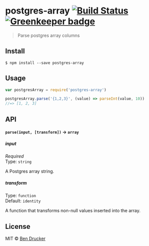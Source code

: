 # postgres-array [![Build Status](https://travis-ci.org/bendrucker/postgres-array.svg?branch=master)](https://travis-ci.org/bendrucker/postgres-array) [![Greenkeeper badge](https://badges.greenkeeper.io/bendrucker/postgres-array.svg)](https://greenkeeper.io/)

> Parse postgres array columns


## Install

```
$ npm install --save postgres-array
```


## Usage

```js
var postgresArray = require('postgres-array')

postgresArray.parse('{1,2,3}', (value) => parseInt(value, 10))
//=> [1, 2, 3]
```

## API

#### `parse(input, [transform])` -> `array`

##### input

*Required*  
Type: `string`

A Postgres array string.

##### transform

Type: `function`  
Default: `identity`

A function that transforms non-null values inserted into the array.


## License

MIT © [Ben Drucker](http://bendrucker.me)
